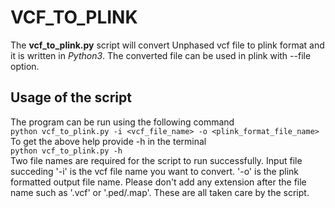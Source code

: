 # VCF_TO_PLINK
The __vcf_to_plink.py__ script will convert Unphased vcf file to plink format and it is written in _Python3_. The converted file can be used in plink with --file option.
## Usage of the script
The program can be run using the following command\
```python vcf_to_plink.py -i <vcf_file_name> -o <plink_format_file_name>```\
To get the above help provide -h in the terminal\
```python vcf_to_plink.py -h```\
Two file names are required for the script to run successfully. Input file succeding '-i' is the vcf file name you want to convert. '-o' is the plink formatted output file name. Please don't add any extension after the file name such as '.vcf' or '.ped/.map'. These are all taken care by the script. 
